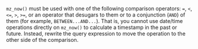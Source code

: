 `mz_now()` must be used with one of the following comparison operators: `=`,
`<`, `<=`, `>`, `>=`, or an operator that desugars to them or to a conjunction
(`AND`) of them (for example, `BETWEEN...AND...`). That is, you cannot use
date/time operations directly on  `mz_now()` to calculate a timestamp in the
past or future. Instead, rewrite the query expression to move the operation to
the other side of the comparison.
